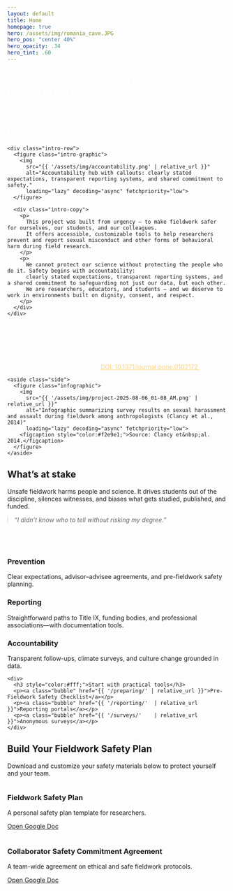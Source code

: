 ```yaml
---
layout: default
title: Home
homepage: true
hero: /assets/img/romania_cave.JPG
hero_pos: "center 40%"
hero_opacity: .34
hero_tint: .60
---
```


<!-- 1) Intro -->
<section class="pillband pill--orange pill--clip-right">
  <div class="section intro">
    <div class="intro-title">
      <h1 style="color:#fff;"><strong>Integrity in research begins with safety and respect in the field.</strong></h1>
      <h2 style="margin-top:.5em; font-weight:normal; color:#fff;">
        <strong>We’re redefining fieldwork protocols to center consent, dignity, and accountability — because harm has no place in science.</strong>
      </h2>
    </div>

    <div class="intro-row">
      <figure class="intro-graphic">
        <img
          src="{{ '/assets/img/accountability.png' | relative_url }}"
          alt="Accountability hub with callouts: clearly stated expectations, transparent reporting systems, and shared commitment to safety."
          loading="lazy" decoding="async" fetchpriority="low">
      </figure>

      <div class="intro-copy">
        <p>
          This project was built from urgency — to make fieldwork safer for ourselves, our students, and our colleagues.
          It offers accessible, customizable tools to help researchers prevent and report sexual misconduct and other forms of behavioral harm during field research.
        </p>
        <p>
          We cannot protect our science without protecting the people who do it. Safety begins with accountability:
          clearly stated expectations, transparent reporting systems, and a shared commitment to safeguarding not just our data, but each other.
          We are researchers, educators, and students — and we deserve to work in environments built on dignity, consent, and respect.
        </p>
      </div>
    </div>
  </div>
</section>

<!-- 2) prevalence -->
<section class="pillband pill--soil pill--clip-left">
  <div class="section">
    <div>
      <h2 style="color:#fff;">Prevalence of Fieldwork Harassment and Assault</h2>
      <p class="wrap-long" style="color:#fff;">
        A 2014 survey sampling &gt;650 anthropologists revealed high frequencies of harassment and assault,
        and low frequencies of awareness of reporting procedures (Clancy et&nbsp;al., 2014;
        <a href="https://doi.org/10.1371/journal.pone.0102172" target="_blank" rel="noopener noreferrer" style="color:#ffd37a;">
          DOI: 10.1371/journal.pone.0102172
        </a>).
      </p>
    </div>

    <aside class="side">
      <figure class="infographic">
        <img
          src="{{ '/assets/img/project-2025-08-06_01-08_AM.png' | relative_url }}"
          alt="Infographic summarizing survey results on sexual harassment and assault during fieldwork among anthropologists (Clancy et al., 2014)"
          loading="lazy" decoding="async" fetchpriority="low">
        <figcaption style="color:#f2e9e1;">Source: Clancy et&nbsp;al. 2014.</figcaption>
      </figure>
    </aside>
  </div>
</section>

<!-- 3) What’s at stake -->
<section class="pillband pill--sage pill--clip-right">
  <div class="section">
    <h2>What’s at stake</h2>
    <p>Unsafe fieldwork harms people and science. It drives students out of the discipline, silences witnesses, and biases what gets studied, published, and funded.</p>
    <blockquote style="margin:0; font-style:italic; opacity:.95">
      “I didn’t know who to tell without risking my degree.”
    </blockquote>
  </div>
</section>

<!-- 4) Our approach -->
<section class="pillband pill--slate pill--clip-left">
  <div class="section" style="gap:22px;">
    <h2 style="color:#fff; margin-bottom:.2em;">Our approach</h2>
    <div class="section" style="padding:0; grid-template-columns:repeat(auto-fit,minmax(240px,1fr)); gap:16px;">
      <div class="card">
        <h3>Prevention</h3>
        <p>Clear expectations, advisor–advisee agreements, and pre-fieldwork safety planning.</p>
      </div>
      <div class="card">
        <h3>Reporting</h3>
        <p>Straightforward paths to Title IX, funding bodies, and professional associations—with documentation tools.</p>
      </div>
      <div class="card">
        <h3>Accountability</h3>
        <p>Transparent follow-ups, climate surveys, and culture change grounded in data.</p>
      </div>
    </div>

    <div>
      <h3 style="color:#fff;">Start with practical tools</h3>
      <p><a class="bubble" href="{{ '/preparing/' | relative_url }}">Pre-Fieldwork Safety Checklist</a></p>
      <p><a class="bubble" href="{{ '/reporting/'  | relative_url }}">Reporting portals</a></p>
      <p><a class="bubble" href="{{ '/surveys/'    | relative_url }}">Anonymous surveys</a></p>
    </div>
  </div>
</section>

<!-- Optional: Resources block (standard section, no pill) -->
<section class="section">
  <div class="docs-container safety-plan">
    <h2>Build Your Fieldwork Safety Plan</h2>
    <p>Download and customize your safety materials below to protect yourself and your team.</p>
    <div class="doc-links" style="display:grid; grid-template-columns:repeat(auto-fit,minmax(260px,1fr)); gap:16px;">
      <div class="doc-card card">
        <h3>Fieldwork Safety Plan</h3>
        <p>A personal safety plan template for researchers.</p>
        <a href="https://docs.google.com/document/d/1OkEMW4VhpsccA_VZTTEvgBBq5vs0mCOEDg9Xk6f34Ss/edit?usp=sharing"
           target="_blank" rel="noopener noreferrer">Open Google Doc</a>
      </div>
      <div class="doc-card card">
        <h3>Collaborator Safety Commitment Agreement</h3>
        <p>A team-wide agreement on ethical and safe fieldwork protocols.</p>
        <a href="https://docs.google.com/document/d/18SmymYAFKUz_drbDhcsx8NWaiNG6-SQflWPj0OaZ76c/edit?usp=sharing"
           target="_blank" rel="noopener noreferrer">Open Google Doc</a>
      </div>
    </div>
  </div>
</section>

